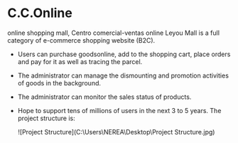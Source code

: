 # C.C.Online
online shopping mall, Centro comercial-ventas online
Leyou Mall is a full category of e-commerce shopping website (B2C).
- Users can purchase goodsonline, add to the shopping cart, place orders and pay for it as well as tracing the parcel.

- The administrator can manage the dismounting and promotion activities of goods in the background.

- The administrator can monitor the sales status of products.

- Hope to support tens of millions of users in the next 3 to 5 years.
  The project structure is:

  ![Project Structure](C:\Users\NEREA\Desktop\Project Structure.jpg)
